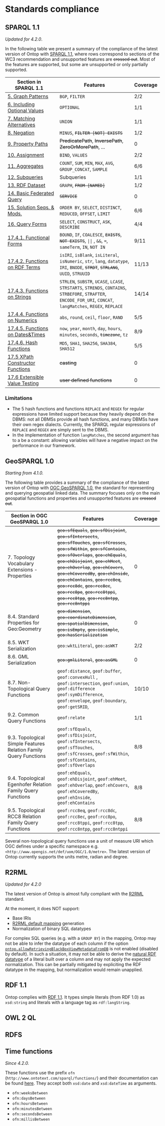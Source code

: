 # Standards compliance

## SPARQL 1.1
*Updated for 4.2.0*.

In the following table we present a summary of the compliance of the latest version of Ontop with [SPARQL 1.1](https://www.w3.org/TR/sparql11-query/), where rows correspond to sections of the WC3 recommendation and unsupported features are ~~crossed out~~. Most of the features are supported, but some are unsupported or only partially supported.

| <div style="width:140px">Section in <br>SPARQL 1.1</div>  | Features  | Coverage |
| --------------------------- | --------- | --------- |
| [5. Graph Patterns](https://www.w3.org/TR/sparql11-query/#GroupPatterns) | `BGP`, `FILTER` | 2/2    |
| [6. Including Optional Values](https://www.w3.org/TR/sparql11-query/#optionals) | `OPTIONAL` | 1/1    |
| [7. Matching Alternatives](https://www.w3.org/TR/sparql11-query/#alternatives) | `UNION` | 1/1    |
| [8. Negation](https://www.w3.org/TR/sparql11-query/#negation)          | `MINUS`, <code>~~FILTER \[NOT\] EXISTS~~</code>    | 1/2    |
| [9. Property Paths](https://www.w3.org/TR/sparql11-query/#propertypaths)      | ~~PredicatePath~~, ~~InversePath~~, ~~ZeroOrMorePath~~, ...    | 0 |
| [10. Assignment](https://www.w3.org/TR/sparql11-query/#assignment)  | `BIND`, `VALUES`      | 2/2 |
| [11. Aggregates](https://www.w3.org/TR/sparql11-query/#aggregates)  | `COUNT`, `SUM`, `MIN`, `MAX`, `AVG`, `GROUP_CONCAT`, `SAMPLE`      | 6/6 |
| [12. Subqueries](https://www.w3.org/TR/sparql11-query/#subqueries) | Subqueries | 1/1 |
| [13. RDF Dataset](https://www.w3.org/TR/sparql11-query/#rdfDataset) | `GRAPH`, <code>~~FROM \[NAMED\]~~</code> | 1/2 |
| [14. Basic Federated Query](https://www.w3.org/TR/sparql11-federated-query/) |  <code>~~SERVICE~~</code> | 0 |
| [15. Solution Seqs. & Mods.](https://www.w3.org/TR/sparql11-query/#solutionModifiers) | `ORDER BY`, `SELECT`, `DISTINCT`, `REDUCED`, `OFFSET`, `LIMIT` | 6/6 |
| [16. Query Forms](https://www.w3.org/TR/sparql11-query/#QueryForms) | `SELECT`, `CONSTRUCT`, `ASK`, `DESCRIBE` | 4/4 |
| [17.4.1. Functional Forms](https://www.w3.org/TR/sparql11-query/#func-forms) | `BOUND`, `IF`, `COALESCE`, <code>~~EXISTS~~</code>, <code>~~NOT EXISTS~~</code>, <code>&#124;&#124;</code> , `&&`, `=`, `sameTerm`, `IN`, `NOT IN`  | 9/11 |
| [17.4.2. Functions on RDF Terms](https://www.w3.org/TR/sparql11-query/#func-rdfTerms) | `isIRI`, `isBlank`, `isLiteral`, `isNumeric`, `str`, `lang`, `datatype`, `IRI`, `BNODE`, <code>~~STRDT~~</code>, <code>~~STRLANG~~</code>, `UUID`, `STRUUID` | 11/13 |
| [17.4.3. Functions on Strings](https://www.w3.org/TR/sparql11-query/#func-strings) | `STRLEN`, `SUBSTR`, `UCASE`, `LCASE`, `STRSTARTS`, `STRENDS`, `CONTAINS`, `STRBEFORE`, `STRAFTER`, `ENCODE_FOR_URI`, `CONCAT`, `langMatches`, `REGEX`, `REPLACE` | 14/14 |
| [17.4.4. Functions on Numerics](https://www.w3.org/TR/sparql11-query/#func-numerics) | `abs`, `round`, `ceil`, `floor`, `RAND` | 5/5 |
| [17.4.5. Functions on Dates&Times](https://www.w3.org/TR/sparql11-query/#func-date-time) | `now`, `year`, `month`, `day`, `hours`, `minutes`, `seconds`, <code>~~timezone~~</code>, `tz` | 8/9 |
| [17.4.6. Hash Functions](https://www.w3.org/TR/sparql11-query/#func-hash) | `MD5`, `SHA1`, `SHA256`, `SHA384`, `SHA512` | 5/5 |
| [17.5 XPath Constructor Functions](https://www.w3.org/TR/sparql11-query/#FunctionMapping) | ~~casting~~ | 0 |
| [17.6 Extensible Value Testing](https://www.w3.org/TR/sparql11-query/#extensionFunctions) | ~~user defined functions~~ | 0 |

### Limitations
 - The 5 hash functions and functions `REPLACE` and `REGEX` for regular expressions have limited support because they heavily depend on the DBMS: not all DBMSs provide all hash functions, and many DBMSs have their own regex dialects. Currently, the SPARQL regular expressions of `REPLACE` and `REGEX` are simply sent to the DBMS.
 - In the implementation of function `langMatches`, the second argument has to a be a constant: allowing variables will have a negative impact on the performance in our framework.


## GeoSPARQL 1.0
*Starting from 4.1.0.*

The following table provides a summary of the compliance of the latest version of Ontop with [OGC GeoSPARQL 1.0](https://www.ogc.org/standards/geosparql), the standard for representing and querying geospatial linked data. The summary focuses only on the main geospatial functions and properties and unsupported features are ~~crossed out~~.

| <div style="width:140px">Section in OGC GeoSPARQL 1.0</div> | Features  | Coverage                                     |
| ------------------------------------------- | --------- | ---   |
| 7. Topology Vocabulary Extensions - Properties      | <code>~~geo:sfEquals~~</code>, <code>~~geo:sfDisjoint~~</code>, <code>~~geo:sfIntersects~~</code>, <code>~~geo:sfTouches~~</code>, <code>~~geo:sfCrosses~~</code>, <code>~~geo:sfWithin~~</code>, <code>~~geo:sfContains~~</code>, <code>~~geo:sfOverlaps~~</code>, <code>~~geo:ehEquals~~</code>, <code>~~geo:ehDisjoint~~</code>, <code>~~geo:ehMeet~~</code>, <code>~~geo:ehOverlap~~</code>, <code>~~geo:ehCovers~~</code>, <code>~~geo:ehCoveredBy~~</code>, <code>~~geo:ehInside~~</code>, <code>~~geo:ehContains~~</code>, <code>~~geo:rcc8eq~~</code>, <code>~~geo:rcc8dc~~</code>, <code>~~geo:rcc8ec~~</code>, <code>~~geo:rcc8po~~</code>, <code>~~geo:rcc8tppi~~</code>, <code>~~geo:rcc8tpp~~</code>, <code>~~geo:rcc8ntpp~~</code>, <code>~~geo:rcc8ntppi~~</code> | 0                                                |
| 8.4. Standard Properties for Geo:Geometry          | <code>~~geo:dimension~~</code>, <code>~~geo:coordinateDimension~~</code>, <code>~~geo:spatialDimension~~</code>, <code>~~geo:isEmpty~~</code>, <code>~~geo:isSimple~~</code>, <code>~~geo:hasSerialization~~</code>    |  0  |
| 8.5. WKT Serialization | `geo:wktLiteral`, `geo:asWKT` |  2/2  |
| 8.6. GML Serialization | <code>~~geo:gmlLiteral~~</code>, <code>~~geo:asGML~~</code> |  0  |
| 8.7. Non-Topological Query Functions      | `geof:distance`, `geof:buffer`, `geof:convexHull` , `geof:intersection`, `geof:union`, `geof:difference` `geof:symDifference`, `geof:envelope`, `geof:boundary`, `geof:getSRID`, | 10/10 |
| 9.2. Common Query Functions | `geof:relate` |  1/1  |
| 9.3. Topological Simple Features Relation Family Query Functions | `geof:sfEquals`, `geof:sfDisjoint`, `geof:sfIntersects`, `geof:sfTouches`, `geof:sfCrosses`, `geof:sfWithin`, `geof:sfContains`, `geof:sfOverlaps`      | 8/8 |
| 9.4. Topological Egenhofer Relation Family Query Functions | `geof:ehEquals`, `geof:ehDisjoint`, `geof:ehMeet`, `geof:ehOverlap`, `geof:ehCovers`, `geof:ehCoveredBy`, `geof:ehInside`, `geof:ehContains`      | 8/8 |
| 9.5. Topological RCC8 Relation Family Query Functions | `geof:rcc8eq`, `geof:rcc8dc`, `geof:rcc8ec`, `geof:rcc8po`, `geof:rcc8tppi`, `geof:rcc8tpp`, `geof:rcc8ntpp`, `geof:rcc8ntppi`    | 8/8 |

Several non-topological query functions use a unit of measure URI which OGC defines under a specific namespace e.g. `<http://www.opengis.net/def/uom/OGC/1.0/metre>`. The latest version of Ontop currently supports the units metre, radian and degree.

## R2RML
*Updated for 4.2.0*

The latest version of Ontop is almost fully compliant with the [R2RML](https://www.w3.org/TR/r2rml) standard. 

At the moment, it does NOT support:
 - Base IRIs
 - [R2RML default mapping](https://www.w3.org/TR/r2rml/#default-mappings) generation
 - Normalization of binary SQL datatypes

 For complex SQL queries (e.g. with a `GROUP BY`) in the mapping, Ontop may not be able to infer the datatype of each column if the option [`ontop.allowRetrievingBlackBoxViewMetadataFromDB`](/guide/advanced/configuration) is not enabled (disabled by default). In such a situation, it may not be able to derive the [natural RDF datatype](https://www.w3.org/TR/r2rml/#natural-mapping) of a literal built over a column and may not apply the expected normalization. This can be partially mitigated by expliciting the RDF datatype in the mapping, but normalization would remain unapplied. 

## RDF 1.1

Ontop complies with [RDF 1.1](https://www.w3.org/TR/rdf11-new/). It types simple literals (from RDF 1.0) as `xsd:string` and literals with a language tag as `rdf:langString`.

## OWL 2 QL

## RDFS

## Time functions
*Since 4.2.0.*

These functions use the prefix `ofn` (`http://www.ontotext.com/sparql/functions/`) and their documentation can be found [here](https://graphdb.ontotext.com/free/devhub/time-functions.html#durations-expressed-in-certain-units). They accept both `xsd:date` and `xsd:dateTime` as arguments.

 - `ofn:weeksBetween`
 - `ofn:daysBetween`
 - `ofn:hoursBetween`
 - `ofn:minutesBetween`
 - `ofn:secondsBetween`
 - `ofn:millisBetween`
